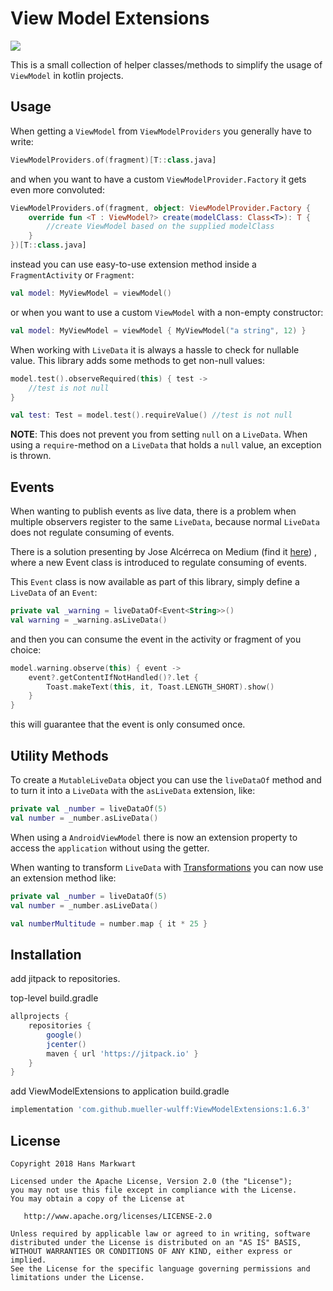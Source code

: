 # View Model Extensions

[![](https://jitpack.io/v/mueller-wulff/ViewModelExtensions.svg)](https://jitpack.io/#mueller-wulff/ViewModelExtensions)

This is a small collection of helper classes/methods to simplify the usage of `ViewModel` in kotlin projects.

Usage
-----

When getting a `ViewModel` from `ViewModelProviders` you generally have to write:

```kotlin
ViewModelProviders.of(fragment)[T::class.java]
```

and when you want to have a custom `ViewModelProvider.Factory` it gets even more convoluted:

```kotlin
ViewModelProviders.of(fragment, object: ViewModelProvider.Factory {
    override fun <T : ViewModel?> create(modelClass: Class<T>): T {
        //create ViewModel based on the supplied modelClass
    }
})[T::class.java]
```

instead you can use easy-to-use extension method inside a `FragmentActivity` or `Fragment`:

```kotlin
val model: MyViewModel = viewModel()
```

or when you want to use a custom `ViewModel` with a non-empty constructor:

```kotlin
val model: MyViewModel = viewModel { MyViewModel("a string", 12) }
```

When working with `LiveData` it is always a hassle to check for nullable value. 
This library adds some methods to get non-null values:

```kotlin
model.test().observeRequired(this) { test -> 
    //test is not null
}

val test: Test = model.test().requireValue() //test is not null
```

**NOTE**: This does not prevent you from setting `null` on a `LiveData`. When using a 
`require`-method on a `LiveData` that holds a `null` value, an exception is thrown.

Events
------

When wanting to publish events as live data, there is a problem when multiple observers register to 
the same `LiveData`, because normal `LiveData` does not regulate consuming of events. 

There is a solution presenting by Jose Alcérreca on Medium
(find it [here](https://medium.com/androiddevelopers/livedata-with-snackbar-navigation-and-other-events-the-singleliveevent-case-ac2622673150))
, where a new Event class is introduced to regulate consuming of events.

This `Event` class is now available as part of this library, simply define a `LiveData` of an `Event`:

```kotlin
private val _warning = liveDataOf<Event<String>>()
val warning = _warning.asLiveData()
```

and then you can consume the event in the activity or fragment of you choice:

```kotlin
model.warning.observe(this) { event ->
    event?.getContentIfNotHandled()?.let {
        Toast.makeText(this, it, Toast.LENGTH_SHORT).show()
    }
}
```

this will guarantee that the event is only consumed once.

Utility Methods
---------------

To create a `MutableLiveData` object you can use the `liveDataOf` method and to turn it into a 
`LiveData` with the `asLiveData` extension, like:

```kotlin
private val _number = liveDataOf(5)
val number = _number.asLiveData()
```

When using a `AndroidViewModel` there is now an extension property to access the `application` 
without using the getter.

When wanting to transform `LiveData` with [Transformations](https://developer.android.com/reference/android/arch/lifecycle/Transformations)
you can now use an extension method like:

```kotlin
private val _number = liveDataOf(5)
val number = _number.asLiveData()

val numberMultitude = number.map { it * 25 }
```

Installation
------------

add jitpack to repositories.

top-level build.gradle
```groovy
allprojects {
    repositories {
        google()
        jcenter()
        maven { url 'https://jitpack.io' }
    }
}
```

add ViewModelExtensions to application build.gradle
```groovy
implementation 'com.github.mueller-wulff:ViewModelExtensions:1.6.3'
```

License
-------

    Copyright 2018 Hans Markwart

    Licensed under the Apache License, Version 2.0 (the "License");
    you may not use this file except in compliance with the License.
    You may obtain a copy of the License at

       http://www.apache.org/licenses/LICENSE-2.0

    Unless required by applicable law or agreed to in writing, software
    distributed under the License is distributed on an "AS IS" BASIS,
    WITHOUT WARRANTIES OR CONDITIONS OF ANY KIND, either express or implied.
    See the License for the specific language governing permissions and
    limitations under the License.
